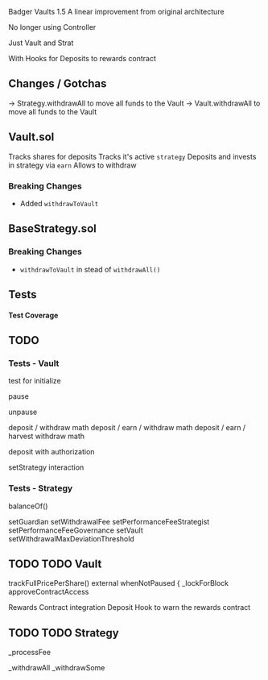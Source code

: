Badger Vaults 1.5
A linear improvement from original architecture

No longer using Controller

Just Vault and Strat

With Hooks for Deposits to rewards contract

## Changes / Gotchas
-> Strategy.withdrawAll to move all funds to the Vault
-> Vault.withdrawAll to move all funds to the Vault


## Vault.sol

Tracks shares for deposits
Tracks it's active `strategy`
Deposits and invests in strategy via `earn`
Allows to withdraw

### Breaking Changes
- Added `withdrawToVault`


## BaseStrategy.sol

### Breaking Changes
- `withdrawToVault` in stead of `withdrawAll()`

## Tests


#### Test Coverage


## TODO

### Tests - Vault
test for initialize

pause

unpause


deposit / withdraw math
deposit / earn / withdraw math
deposit / earn / harvest withdraw math

deposit with authorization


setStrategy interaction

### Tests - Strategy

balanceOf()

setGuardian
setWithdrawalFee
setPerformanceFeeStrategist
setPerformanceFeeGovernance
setVault
setWithdrawalMaxDeviationThreshold





## TODO TODO Vault
trackFullPricePerShare() external whenNotPaused {
_lockForBlock
approveContractAccess

Rewards Contract integration
Deposit Hook to warn the rewards contract

## TODO TODO Strategy

_processFee

_withdrawAll
_withdrawSome

